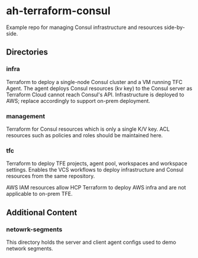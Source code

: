 # ah-terraform-consul

Example repo for managing Consul infrastructure and resources side-by-side.

## Directories

### infra

Terraform to deploy a single-node Consul cluster and a VM running TFC Agent. The agent deploys Consul resources (kv key) to the Consul server as Terraform Cloud cannot reach Consul's API. Infrastructure is deployed to AWS; replace accordingly to support on-prem deployment.

### management

Terraform for Consul resources which is only a single K/V key. ACL resources such as policies and roles should be maintained here.

### tfc

Terraform to deploy TFE projects, agent pool, workspaces and workspace settings. Enables the VCS workflows to deploy infrastructure and Consul resources from the same repository.

AWS IAM resources allow HCP Terraform to deploy AWS infra and are not applicable to on-prem TFE.

## Additional Content

### netowrk-segments

This directory holds the server and client agent configs used to demo network segments.
